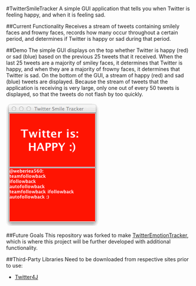 #TwitterSmileTracker
A simple GUI application that tells you when Twitter is feeling happy, and when it is feeling sad.

##Current Functionality
Receives a stream of tweets containing smilely faces and frowny faces, records how many occur throughout a certain period, and determines if Twitter is happy or sad during that period.

##Demo
The simple GUI displays on the top whether Twitter is happy (red) or sad (blue) based on the previous 25 tweets that it received.  When the last 25 tweets are a majority of smiley faces, it determines that Twitter is happy, and when they are a majority of frowny faces, it determines that Twitter is sad.  On the bottom of the GUI, a stream of happy (red) and sad (blue) tweets are displayed.  Because the stream of tweets that the application is receiving is very large, only one out of every 50 tweets is displayed, so that the tweets do not flash by too quickly.

![TwitterSmileTracker](https://raw.githubusercontent.com/thomasdclark/TwitterSmileTracker/master/resources/TwitterSmileTracker.gif)

##Future Goals
This repository was forked to make [TwitterEmotionTracker](https://github.com/thomasdclark/TwitterEmotionTracker), which is where this project will be further developed with additional functionality.

##Third-Party Libraries
Need to be downloaded from respective sites prior to use:
* [Twitter4J](http://twitter4j.org)

